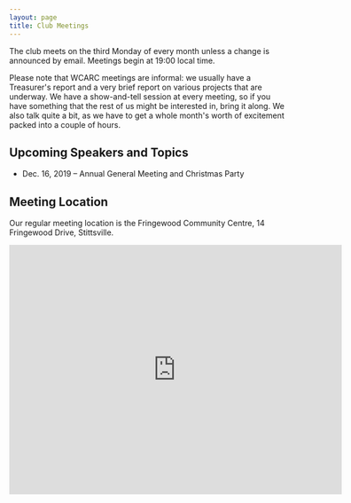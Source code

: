 ```yaml
---
layout: page
title: Club Meetings
---
```


The club meets on the third Monday of every month unless a change is
announced by email. Meetings begin at 19:00 local time.

Please note that WCARC meetings are informal: we usually have a
Treasurer's report and a very brief report on various projects that are
underway. We have a show-and-tell session at every meeting, so if you have
something that the rest of us might be interested in, bring it along. We also
talk quite a bit, as we have to get a whole month's worth of excitement packed
into a couple of hours.

## Upcoming Speakers and Topics

* Dec. 16, 2019 – Annual General Meeting and Christmas Party

## Meeting Location

Our regular meeting location is the Fringewood Community Centre,
14 Fringewood Drive, Stittsville.

<iframe src="https://www.google.com/maps/embed?pb=!1m18!1m12!1m3!1d2807.426581156526!2d-75.91364404863839!3d45.27960097899662!2m3!1f0!2f0!3f0!3m2!1i1024!2i768!4f13.1!3m3!1m2!1s0x4ccdff66fc457e19%3A0x6a63a0dcd124b85d!2sFringewood%20Community%20Centre!5e0!3m2!1sen!2sca!4v1568480547606!5m2!1sen!2sca" width="600" height="450" frameborder="0" style="border:0;" allowfullscreen=""></iframe>
